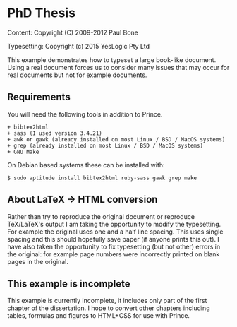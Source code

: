 
# PhD Thesis

Content:
Copyright (C) 2009-2012 Paul Bone

Typesetting:
Copyright (c) 2015 YesLogic Pty Ltd

This example demonstrates how to typeset a large book-like document.
Using a real document forces us to consider many issues that may occur for
real documents but not for example documents. 

## Requirements

You will need the following tools in addition to Prince.

    + bibtex2html
    + sass (I used version 3.4.21)
    + awk or gawk (already installed on most Linux / BSD / MacOS systems)
    + grep (already installed on most Linux / BSD / MacOS systems)
    + GNU Make

On Debian based systems these can be installed with:

    $ sudo aptitude install bibtex2html ruby-sass gawk grep make

## About LaTeX -> HTML conversion

Rather than try to reproduce the original document or reproduce TeX/LaTeX's
output I am taking the opportunity to modify the typesetting.  For example
the original uses one and a half line spacing.  This uses single spacing and
this should hopefully save paper (if anyone prints this out).  I have also
taken the opportunity to fix typesetting (but not other) errors in the
original: for example page numbers were incorrectly printed on blank pages
in the original.

## This example is incomplete

This example is currently incomplete, it includes only part of the first
chapter of the dissertation.  I hope to convert other chapters including
tables, formulas and figures to HTML+CSS for use with Prince.

